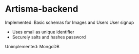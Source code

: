 # Artisma-backend

Implemented:
Basic schemas for Images and Users
User signup
* Uses email as unique identifier
* Securely salts and hashes password

Unimplemented:
MongoDB
